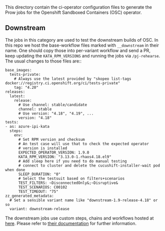 This directory contain the ci-operator configuration files to generate the Prow jobs for the Openshift Sandboxed Containers (OSC) operator.

## Downstream

The jobs in this category are used to test the downstream builds of OSC. In
this repo we host the base-workflow files marked with `__downstream` in their
name. One should copy those into per-variant workflow and send a PR, keep
updating the ``KATA_RPM_VERSIONS`` and running the jobs via `/pj-rehearse`. The
usual changes to those files are::

    base_images:
      tests-private:
        # Always use the latest provided by "skopeo list-tags docker://registry.ci.openshift.org/ci/tests-private"
        tag: "4.20"
    releases:
      latest:
        release:
          # Use channel: stable/candidate
          channel: stable
          # Use version: "4.18", "4.19", ...
          version: "4.18"
    tests:
    - as: azure-ipi-kata
      steps:
        env:
          # Set RPM version and checksum
          # An test case will use that to check the expected operator
          # version is installed
          EXPECTED_OPERATOR_VERSION: 1.9.0
          KATA_RPM_VERSION: "3.13.0-1.rhaos4.18.el9"
          # Add sleep here if you need to do manual testing
          # connect to cluster and delete the cucushift-installer-wait pod when done
          SLEEP_DURATION: "0"
          # Select the testsuit based on filters+scenarios
          TEST_FILTERS: ~DisconnectedOnly&;~Disruptive&
          TEST_SCENARIOS: C00102
          TEST_TIMEOUT: "75"
    zz_generated_metadata:
      # Set a sensible variant name like "downstream-1.9-release-4.18" or so
      variant: downstream-release

The downstream jobs use custom steps, chains and workflows hosted at [here](../../../step-registry/sandboxed-containers-operator/). Please refer to [their documentation](../../../step-registry/sandboxed-containers-operator/README.md) for further information.
